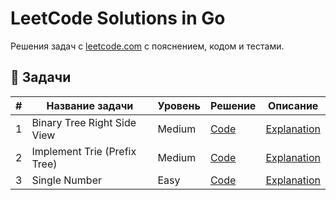 # LeetCode Solutions in Go

Решения задач с [leetcode.com](https://leetcode.com) с пояснением, кодом и тестами.

## 🔗 Задачи

| # | Название задачи | Уровень | Решение | Описание |
|---|------------------|---------|---------|----------|
| 1 | Binary Tree Right Side View | Medium | [Code](problems/199BinaryTreeRightSideView/solution.go) | [Explanation](problems/199BinaryTreeRightSideView/README.md) |
| 2 | Implement Trie (Prefix Tree) | Medium | [Code](problems/208ImplementTriePrefixTree/solution.go) | [Explanation](problems/208ImplementTriePrefixTree/README.md) |
| 3 | Single Number | Easy | [Code](problems/136SingleNumber/solution.go) | [Explanation](problems/136SingleNumber/README.md) |
